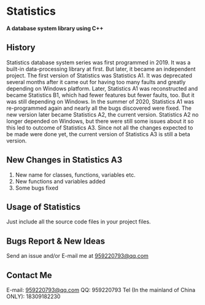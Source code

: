 # Statistics

<b>A database system library using C++</b>

## History
Statistics database system series was first programmed in 2019. It was a built-in data-processing library at first. But later, it became an independent project. The first version of Statistics was Statistics A1. It was deprecated several months after it came out for having too many faults and greatly depending on Windows platform. Later, Statistics A1 was reconstructed and became Statistics B1, which had fewer features but fewer faults, too. But it was still depending on Windows. In the summer of 2020, Statistics A1 was re-programmed again and nearly all the bugs discovered were fixed. The new version later became Statistics A2, the current version. Statistics A2 no longer depended on Windows, but there were still some issues about it so this led to outcome of Statistics A3. Since not all the changes expected to be made were done yet, the current version of Statistics A3 is still a beta version.

## New Changes in Statistics A3
1. New name for classes, functions, variables etc.
2. New functions and variables added
3. Some bugs fixed

## Usage of Statistics
Just include all the source code files in your project files.

## Bugs Report & New Ideas
Send an issue and/or E-mail me at 959220793@qq.com

## Contact Me
E-mail: 959220793@qq.com
QQ: 959220793
Tel (In the mainland of China ONLY): 18309182230
